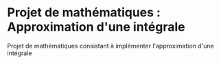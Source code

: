 Projet de mathématiques :
Approximation d'une intégrale
=========

Projet de mathématiques consistant à implémenter l'approximation d'une intégrale
